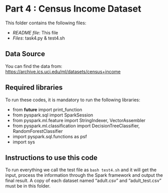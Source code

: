 # Part 4 : Census Income Dataset

This folder contains the following files:
* *README file*: This file
* *Files*: task4.py & test4.sh

## Data Source
You can find the data from: https://archive.ics.uci.edu/ml/datasets/census+income

## Required libraries
To run these codes, it is mandatory to run the following libraries:
* from __future__ import print_function
* from pyspark.sql import SparkSession
* from pyspark.ml.feature import StringIndexer, VectorAssembler
* from pyspark.ml.classification import DecisionTreeClassifier,      RandomForestClassifier
* import pyspark.sql.functions as psf
* import sys

## Instructions to use this code
To run everything we call the test file as `bash test4.sh` and it will get the input, process the information through the Spark framework and output the final result. A copy of each dataset named “adult.csv” and “adult_test.csv” must be in this folder.